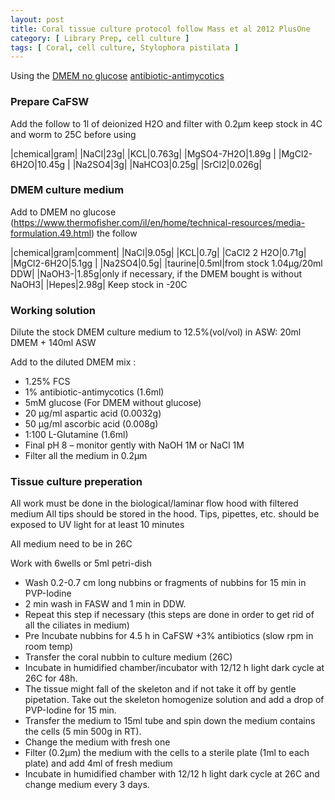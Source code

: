 ```yaml
---
layout: post
title: Coral tissue culture protocol follow Mass et al 2012 PlusOne
category: [ Library Prep, cell culture ]
tags: [ Coral, cell culture, Stylophora pistilata ]
---
```


Using the [DMEM no glucose](https://www.thermofisher.com/il/en/home/technical-resources/media-formulation.49.html) 
[antibiotic-antimycotics](https://www.sigmaaldrich.com/catalog/product/sigma/a5955?lang=en&region=IL&gclid=CjwKCAiAxeX_BRASEiwAc1QdkTHI9jgWgbnXGSov48kLlqLCIoUz4GSq1O3bXiEthAf5XY6tGtfyHRoCCesQAvD_BwE)

### Prepare CaFSW

Add the follow to 1l of deionized H2O and filter with 0.2µm keep stock in 4C and worm to 25C before using

|chemical|gram|
|NaCl|23g|
|KCL|0.763g|
|MgSO4-7H2O|1.89g |
|MgCl2-6H2O|10.45g |
|Na2SO4|3g|
|NaHCO3|0.25g|
|SrCl2|0.026g|

### DMEM culture medium

Add to DMEM no glucose (https://www.thermofisher.com/il/en/home/technical-resources/media-formulation.49.html) the follow

|chemical|gram|comment|
|NaCl|9.05g|
|KCL|0.7g|
|CaCl2 2 H2O|0.71g|
|MgCl2-6H2O|5.1gg |
|Na2SO4|0.5g|
|taurine|0.5ml|from stock 1.04µg/20ml DDW|
|NaOH3-|1.85g|only if necessary, if the DMEM bought is without NaOH3|
|Hepes|2.98g|
Keep stock in -20C

### Working solution

Dilute the stock DMEM culture medium to 12.5%(vol/vol) in ASW: 20ml DMEM + 140ml ASW

Add to the diluted DMEM mix :

- 1.25% FCS 
- 1% antibiotic-antimycotics (1.6ml)
- 5mM glucose (For DMEM without glucose)
- 20 µg/ml aspartic acid (0.0032g) 
- 50 µg/ml ascorbic acid (0.008g) 
- 1:100 L-Glutamine (1.6ml)
- Final pH 8 – monitor gently with NaOH 1M or NaCl 1M 
- Filter all the medium in 0.2µm


### Tissue culture preperation

All work must be done in the biological/laminar flow hood with filtered medium
All tips should be stored in the hood. Tips, pipettes, etc. should be exposed to UV light for at least 10 minutes

All medium need to be in 26C

Work with 6wells or 5ml petri-dish

- Wash 0.2-0.7 cm long nubbins or fragments of nubbins for 15 min  in PVP-Iodine 
- 2 min wash in FASW and 1 min in DDW. 
- Repeat this step if necessary (this steps are done in order to get rid of all the ciliates in medium)
- Pre Incubate nubbins for 4.5 h in CaFSW +3% antibiotics (slow rpm in room temp)
- Transfer the coral nubbin to culture medium (26C)
- Incubate in humidified chamber/incubator with 12/12 h light dark cycle at 26C for 48h. 
- The tissue might fall of the skeleton and if not take it off by gentle pipetation. Take out the skeleton homogenize solution and add  a drop of PVP-Iodine for 15 min. 
- Transfer the medium to 15ml tube and spin down the medium contains the cells (5 min 500g in RT). 
- Change the medium with fresh one
- Filter (0.2µm) the medium with the cells to a sterile plate (1ml to each plate) and add 4ml of fresh medium
- Incubate in humidified chamber with 12/12 h light dark cycle at 26C and change medium every 3 days. 


